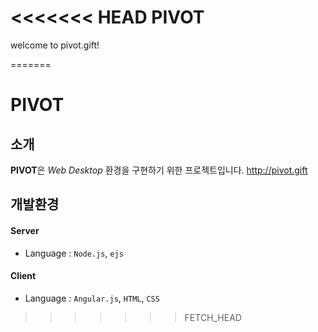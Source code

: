 <<<<<<< HEAD
PIVOT
==============
welcome to pivot.gift!

=======
#  PIVOT

## 소개
**PIVOT**은 *Web Desktop* 환경을 구현하기 위한 프로젝트입니다.  <http://pivot.gift>

## 개발환경
#### Server
* Language : `Node.js`, `ejs`

#### Client
* Language : `Angular.js`, `HTML`, `CSS`
>>>>>>> FETCH_HEAD

